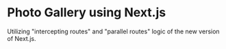 # Photo Gallery using Next.js
Utilizing "intercepting routes" and "parallel routes" logic of the new version of Next.js.
